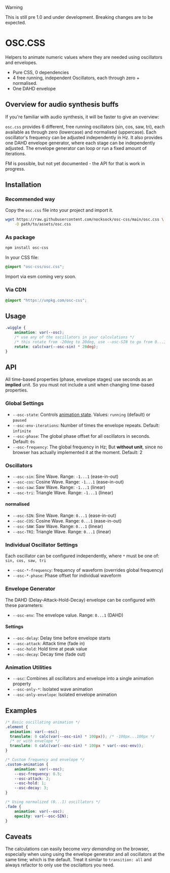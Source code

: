 > [!WARNING]
> This is still pre 1.0 and under development. Breaking changes are to be expected.

# OSC.CSS

 Helpers to animate numeric values where they are needed using oscillators and envelopes.

- Pure CSS, 0 dependencies
- 4 free running, independent Oscillators, each through zero + normalised.
- One DAHD envelope

## Overview for audio synthesis buffs

If you're familiar with audio synthesis, it will be faster to give an overview:

`osc.css` provides 6 different, free running oscillators (sin, cos, saw, tri), each available as through zero (lowercase) and normalised (uppercase).
Each oscillator's frequency can be adjusted independently in Hz.
It also provides one DAHD envelope generator, where each stage can be independently adjusted.
The envelope generator can loop or run a fixed amount of iterations.

FM is possible, but not yet documented - the API for that is work in progress.

## Installation

### Recommended way

Copy the `osc.css` file into your project and import it.

```bash
wget https://raw.githubusercontent.com/nocksock/osc-css/main/osc.css \
    -O path/to/assets/osc.css
```

### As package

```bash
npm install osc-css
```

In your CSS file:

```css
@import "osc-css/osc.css";
```

Import via esm coming very soon.


### Via CDN

```css
@import "https://unpkg.com/osc-css";
```

## Usage

```css
.wiggle {
    animation: var(--osc);
    /* use any of the oscillators in your calculations */
    /* this rotate from -20deg to 20deg, use --osc-SIN to go from 0...1 */
    rotate: calc(var(--osc-sin) * 20deg);
}
```

## API

All time-based properties (phase, envelope stages) use seconds as an **implied** unit.
So you must not include a unit when changing time-based properties.

### Global Settings

- `--osc-state`: Controls [animation state]. Values: `running` (default) or `paused`
- `--osc-env-iterations`: Number of times the envelope repeats. Default: `infinite`
- `--osc-phase`: The global phase offset for all oscillators in seconds. Default: `0s`
- `--osc-frequency`: The global frequency in Hz; But **without unit**, since no browser has actually implemented it at the moment. Default: 2

### Oscillators

- `--osc-sin`: Sine Wave. Range: `-1...1` (ease-in-out)
- `--osc-cos`: Cosine Wave. Range: `-1...1` (ease-in-out)
- `--osc-saw`: Saw Wave. Range: `-1...1` (linear)
- `--osc-tri`: Triangle Wave. Range: `-1...1` (linear)

#### normalised

- `--osc-SIN`: Sine Wave. Range: `0...1` (ease-in-out)
- `--osc-COS`: Cosine Wave. Range: `0...1` (ease-in-out)
- `--osc-SAW`: Saw Wave. Range: `0...1` (linear)
- `--osc-TRI`: Triangle Wave. Range: `0...1` (linear)

### Individual Oscillator Settings

Each oscillator can be configured independently, where `*` must be one of: `sin, cos, saw, tri`

- `--osc-*-frequency`: frequency of waveform (overrides global frequency)
- `--osc-*-phase`: Phase offset for individual waveform

### Envelope Generator

The DAHD (Delay-Attack-Hold-Decay) envelope can be configured with these parameters:

- `--osc-env`: The envelope value. Range: `0...1` (DAHD)

#### Settings

- `--osc-delay`: Delay time before envelope starts
- `--osc-attack`: Attack time (fade in)
- `--osc-hold`: Hold time at peak value
- `--osc-decay`: Decay time (fade out)

### Animation Utilities

- `--osc`: Combines all oscillators and envelope into a single animation property
- `--osc-only-*`: Isolated wave animation
- `--osc-only-envelope`: Isolated envelope animation

## Examples

```css
/* Basic oscillating animation */
.element {
  animation: var(--osc);
  translate: 0 calc(var(--osc-sin) * 100px)); /* -100px...100px */
  /* or with envelope */
  translate: 0 calc(var(--osc-sin) * 100px * var(--osc-env)); 
}

/* Custom frequency and envelope */
.custom-animation {
    animation: var(--osc);
    --osc-frequency: 0.5;
    --osc-attack: 2;
    --osc-hold: 1;
    --osc-decay: 3;
}

/* Using normalized (0...1) oscillators */
.fade {
    animation: var(--osc);
    opacity: var(--osc-SIN);
}
```

## Caveats

The calculations can easily become *very demanding* on the browser, especially when using
using the envelope generator and all oscillators at the same time; which is the default. 
Treat it similar to `transition: all` and always refactor to only use the oscilattors you need.

[animation state]: https://developer.mozilla.org/en-US/docs/Web/CSS/animation-play-state
